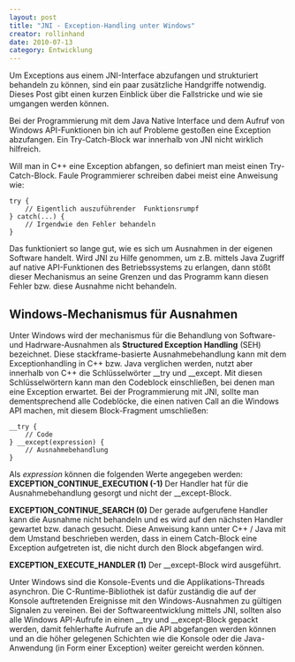 ```yaml
---
layout: post
title: "JNI - Exception-Handling unter Windows"
creator: rollinhand
date: 2010-07-13
category: Entwicklung
---
```

Um Exceptions aus einem JNI-Interface abzufangen und strukturiert behandeln zu können, 
sind ein paar zusätzliche Handgriffe notwendig. Dieses Post gibt einen kurzen Einblick 
über die Fallstricke und wie sie umgangen werden können.

<!--more-->

Bei der Programmierung mit dem Java Native Interface und dem Aufruf von Windows 
API-Funktionen bin ich auf Probleme gestoßen eine Exception abzufangen. 
Ein Try-Catch-Block war innerhalb von JNI nicht wirklich hilfreich.

Will man in C++ eine Exception abfangen, so definiert man meist einen  Try-Catch-Block. 
Faule Programmierer schreiben dabei meist  eine Anweisung wie:

```
try {
	// Eigentlich auszuführender  Funktionsrumpf
} catch(...) {
	// Irgendwie den Fehler behandeln
}
```

Das funktioniert so lange gut, wie es sich um Ausnahmen in der eigenen Software handelt. 
Wird JNI zu Hilfe genommen, um z.B. mittels  Java Zugriff auf native API-Funktionen des 
Betriebssystems zu erlangen, dann stößt dieser Mechanismus an seine Grenzen und das 
Programm kann  diesen Fehler bzw. diese Ausnahme nicht behandeln.

## Windows-Mechanismus für Ausnahmen
Unter Windows wird der mechanismus für die Behandlung von Software- und Hadrware-Ausnahmen 
als **Structured Exception Handling** (SEH) bezeichnet. Diese stackframe-basierte 
Ausnahmebehandlung kann mit dem Exceptionhandling in C++ bzw. Java verglichen werden, 
nutzt aber innerhalb von C++ die Schlüsselwörter __try und __except. Mit diesen 
Schlüsselwörtern kann man den Codeblock einschließen, bei denen man eine 
Exception erwartet. Bei der Programmierung mit JNI, sollte man dementsprechend alle 
Codeblöcke, die einen nativen Call an die Windows  API machen, mit diesem 
Block-Fragment umschließen:

```
__try {
	// Code
} __except(expression) {
	// Ausnahmebehandlung
}
```

Als _expression_ können die folgenden Werte angegeben werden:
**EXCEPTION_CONTINUE_EXECUTION (-1)**
Der Handler hat für die  Ausnahmebehandlung gesorgt und nicht der __except-Block.

**EXCEPTION_CONTINUE_SEARCH (0)**
Der gerade aufgerufene  Handler kann die Ausnahme nicht behandeln und es wird auf den 
nächsten Handler gewartet bzw. danach gesucht. Diese Anweisung kann unter C++ / Java mit 
dem Umstand beschrieben werden, dass in einem Catch-Block eine Exception aufgetreten ist, 
die nicht durch den Block abgefangen wird.

**EXCEPTION_EXECUTE_HANDLER (1)**
Der __except-Block wird  ausgeführt.

Unter Windows sind die Konsole-Events und die Applikations-Threads asynchron. 
Die C-Runtime-Bibliothek ist dafür zuständig die auf der Konsole auftretenden 
Ereignisse mit den Windows-Ausnahmen zu gültigen Signalen zu vereinen.
Bei der Softwareentwicklung mittels JNI, sollten also alle Windows API-Aufrufe in 
einen __try und __except-Block gepackt werden, damit fehlerhafte Aufrufe an die API 
abgefangen werden können und an die höher gelegenen Schichten wie die Konsole oder 
die Java-Anwendung (in Form  einer Exception) weiter gereicht werden können.

